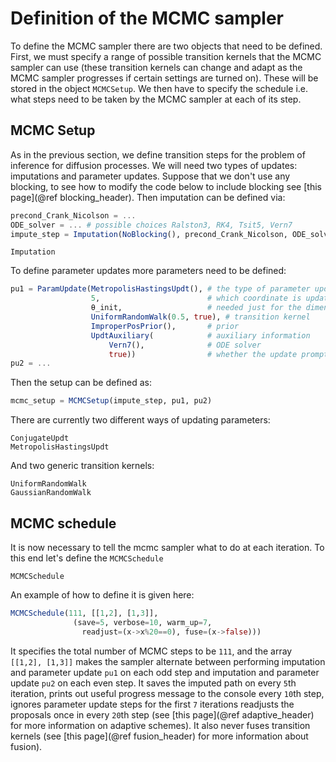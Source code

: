 # Definition of the MCMC sampler
To define the MCMC sampler there are two objects that need to be defined. First,
we must specify a range of possible transition kernels that the MCMC sampler
can use (these transition kernels can change and adapt as the MCMC sampler
progresses if certain settings are turned on). These will be stored in the
object `MCMCSetup`. We then have to specify the schedule i.e. what steps need
to be taken by the MCMC sampler at each of its step.

## MCMC Setup
As in the previous section, we define transition steps for the problem of
inference for diffusion processes. We will need two types of updates:
imputations and parameter updates. Suppose that we don't use any blocking, to
see how to modify the code below to include blocking see
[this page](@ref blocking_header). Then imputation can be defined via:
```julia
precond_Crank_Nicolson = ...
ODE_solver = ... # possible choices Ralston3, RK4, Tsit5, Vern7
impute_step = Imputation(NoBlocking(), precond_Crank_Nicolson, ODE_solver)
```
```@docs
Imputation
```
To define parameter updates more parameters need to be defined:
```julia
pu1 = ParamUpdate(MetropolisHastingsUpdt(), # the type of parameter update
                  5,                        # which coordinate is updated
                  θ_init,                   # needed just for the dimension of the parameter
                  UniformRandomWalk(0.5, true), # transition kernel
                  ImproperPosPrior(),       # prior
                  UpdtAuxiliary(            # auxiliary information
                      Vern7(),              # ODE solver
                      true))                # whether the update prompts for re-computing H,Hnu,c
pu2 = ...
```
Then the setup can be defined as:
```julia
mcmc_setup = MCMCSetup(impute_step, pu1, pu2)
```
There are currently two different ways of updating parameters:
```@docs
ConjugateUpdt
MetropolisHastingsUpdt
```
And two generic transition kernels:
```@docs
UniformRandomWalk
GaussianRandomWalk
```

## MCMC schedule
It is now necessary to tell the mcmc sampler what to do at each iteration. To
this end let's define the `MCMCSchedule`
```@docs
MCMCSchedule
```
An example of how to define it is given here:
```julia
MCMCSchedule(111, [[1,2], [1,3]],
              (save=5, verbose=10, warm_up=7,
                readjust=(x->x%20==0), fuse=(x->false)))
```
It specifies the total number of MCMC steps to be `111`, and the array
`[[1,2], [1,3]]` makes the sampler alternate between performing imputation and
parameter update `pu1` on each odd step and imputation and parameter update
`pu2` on each even step. It saves the imputed path on every `5`th iteration,
prints out useful progress message to the console every `10`th step, ignores
parameter update steps for the first `7` iterations readjusts the proposals
once in every `20`th step (see [this page](@ref adaptive_header) for more
information on adaptive schemes). It also never fuses transition kernels (see
[this page](@ref fusion_header) for more information about fusion).
